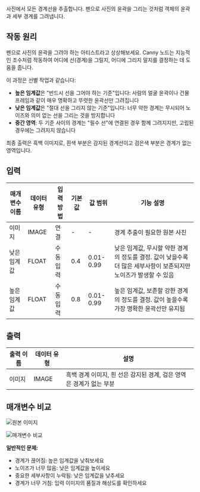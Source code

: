 사진에서 모든 경계선을 추출합니다. 펜으로 사진의 윤곽을 그리는 것처럼 객체의 윤곽과 세부 경계를 그려냅니다.

## 작동 원리

펜으로 사진의 윤곽을 그려야 하는 아티스트라고 상상해보세요. Canny 노드는 지능적인 조수처럼 작동하여 어디에 선(경계)을 그릴지, 어디에 그리지 말지를 결정하는 데 도움을 줍니다.

이 과정은 선별 작업과 같습니다:

- **높은 임계값**은 "반드시 선을 그어야 하는 기준"입니다: 사람의 얼굴 윤곽이나 건물 프레임과 같이 매우 명확하고 뚜렷한 윤곽선만 그려집니다
- **낮은 임계값**은 "절대 선을 그리지 않는 기준"입니다: 너무 약한 경계는 무시되어 노이즈와 의미 없는 선을 그리는 것을 방지합니다
- **중간 영역**: 두 기준 사이의 경계는 "필수 선"에 연결된 경우 함께 그려지지만, 고립된 경우에는 그려지지 않습니다

최종 출력은 흑백 이미지로, 흰색 부분은 감지된 경계선이고 검은색 부분은 경계가 없는 영역입니다.

## 입력

| 매개변수 이름 | 데이터 유형 | 입력 방법 | 기본값 | 값 범위 | 기능 설명 |
|-------------|-------------|----------|--------|---------|----------|
| 이미지 | IMAGE | 연결 | - | - | 경계 추출이 필요한 원본 사진 |
| 낮은 임계값 | FLOAT | 수동 입력 | 0.4 | 0.01-0.99 | 낮은 임계값, 무시할 약한 경계의 정도를 결정. 값이 낮을수록 더 많은 세부사항이 보존되지만 노이즈가 발생할 수 있음 |
| 높은 임계값 | FLOAT | 수동 입력 | 0.8 | 0.01-0.99 | 높은 임계값, 보존할 강한 경계의 정도를 결정. 값이 높을수록 가장 명확한 윤곽선만 유지됨 |

## 출력

| 출력 이름 | 데이터 유형 | 설명 |
|----------|-------------|------|
| 이미지 | IMAGE | 흑백 경계 이미지, 흰 선은 감지된 경계, 검은 영역은 경계가 없는 부분 |

## 매개변수 비교

![원본 이미지](./asset/input.webp)

![매개변수 비교](./asset/compare.webp)

**일반적인 문제:**

- 경계가 끊어짐: 높은 임계값을 낮춰보세요
- 노이즈가 너무 많음: 낮은 임계값을 높이세요
- 중요한 세부사항이 누락됨: 낮은 임계값을 낮추세요
- 경계가 너무 거침: 입력 이미지의 품질과 해상도를 확인하세요
